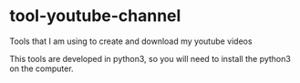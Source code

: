 # tool-youtube-channel
Tools that I am using to create and download my youtube videos

This tools are developed in python3, so you will need to install the python3 on the computer.
